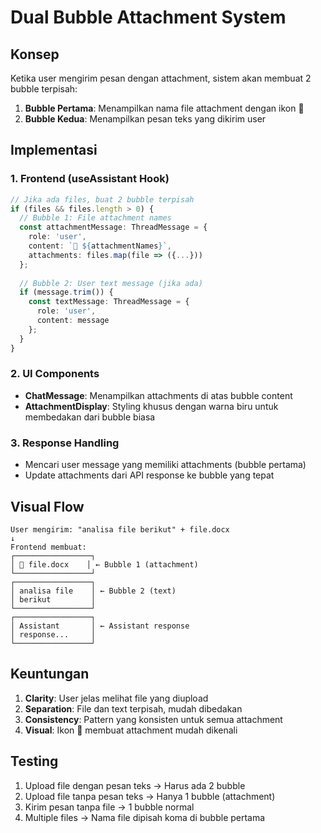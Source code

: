 # Dual Bubble Attachment System

## Konsep
Ketika user mengirim pesan dengan attachment, sistem akan membuat 2 bubble terpisah:
1. **Bubble Pertama**: Menampilkan nama file attachment dengan ikon 📎
2. **Bubble Kedua**: Menampilkan pesan teks yang dikirim user

## Implementasi

### 1. **Frontend (useAssistant Hook)**
```typescript
// Jika ada files, buat 2 bubble terpisah
if (files && files.length > 0) {
  // Bubble 1: File attachment names
  const attachmentMessage: ThreadMessage = {
    role: 'user',
    content: `📎 ${attachmentNames}`,
    attachments: files.map(file => ({...}))
  };
  
  // Bubble 2: User text message (jika ada)
  if (message.trim()) {
    const textMessage: ThreadMessage = {
      role: 'user',
      content: message
    };
  }
}
```

### 2. **UI Components**
- **ChatMessage**: Menampilkan attachments di atas bubble content
- **AttachmentDisplay**: Styling khusus dengan warna biru untuk membedakan dari bubble biasa

### 3. **Response Handling**
- Mencari user message yang memiliki attachments (bubble pertama)
- Update attachments dari API response ke bubble yang tepat

## Visual Flow

```
User mengirim: "analisa file berikut" + file.docx
↓
Frontend membuat:
┌─────────────────┐
│ 📎 file.docx    │ ← Bubble 1 (attachment)
└─────────────────┘
┌─────────────────┐
│ analisa file    │ ← Bubble 2 (text)
│ berikut         │
└─────────────────┘
┌─────────────────┐
│ Assistant       │ ← Assistant response
│ response...     │
└─────────────────┘
```

## Keuntungan
1. **Clarity**: User jelas melihat file yang diupload
2. **Separation**: File dan text terpisah, mudah dibedakan
3. **Consistency**: Pattern yang konsisten untuk semua attachment
4. **Visual**: Ikon 📎 membuat attachment mudah dikenali

## Testing
1. Upload file dengan pesan teks → Harus ada 2 bubble
2. Upload file tanpa pesan teks → Hanya 1 bubble (attachment)
3. Kirim pesan tanpa file → 1 bubble normal
4. Multiple files → Nama file dipisah koma di bubble pertama
